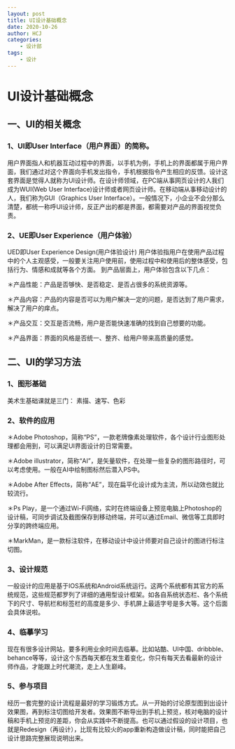 ```yaml
---
layout: post
title: UI设计基础概念
date: 2020-10-26
author: HCJ
categories:
    - 设计部
tags:
    - 设计
---
```


# UI设计基础概念
## 一、UI的相关概念
### 1、UI即User Interface（用户界面）的简称。
用户界面指人和机器互动过程中的界面，以手机为例，手机上的界面都属于用户界面，我们通过对这个界面向手机发出指令，手机根据指令产生相应的反馈。设计这套界面是觉得人就称为UI设计师。在设计师领域，在PC端从事网页设计的人我们成为WUI(Web User Interface)设计师或者网页设计师。在移动端从事移动设计的人，我们称为GUI（Graphics User Interface）。一般情况下，小企业不会分那么清楚，都统一称呼UI设计师，反正产出的都是界面，都需要对产品的界面视觉负责。
### 2、UE即User Experience（用户体验）
UED即User Experience Design(用户体验设计)
用户体验指用户在使用产品过程中的个人主观感受，一般要关注用户使用前，使用过程中和使用后的整体感受，包括行为、情感和成就等各个方面。
到产品层面上，用户体验包含以下几点：

＊产品性能：产品是否够快、是否稳定、是否占很多的系统资源等。

＊产品内容：产品的内容是否可以为用户解决一定的问题，是否达到了用户需求，解决了用户的痒点。

＊产品交互：交互是否流畅，用户是否能快速准确的找到自己想要的功能。

＊产品界面：界面的风格是否统一、整齐、给用户带来高质量的感觉。

## 二、UI的学习方法

### 1、图形基础
美术生基础课就是三门：
素描、速写、色彩

### 2、软件的应用
＊Adobe Photoshop，简称“PS”，一款老牌像素处理软件，各个设计行业图形处理都会用到，可以满足UI界面设计的日常需要。

＊Adobe illustrator，简称“AI”，是矢量软件，在处理一些复杂的图形路径时，可以考虑使用。一般在AI中绘制图标然后潜入PS中。

＊Adobe After Effects，简称“AE”，现在扁平化设计成为主流，所以动效也就比较流行。

＊Ps Play，是一个通过Wi-Fi网络，实时在终端设备上预览电脑上Photoshop的设计稿，可同步调试及截图保存到移动终端，并可以通过Email、微信等工具即时分享的跨终端应用。

＊MarkMan，是一款标注软件，在移动设计中设计师要对自己设计的图进行标注切图。
### 3、设计规范

一般设计的应用是基于IOS系统和Android系统运行。这两个系统都有其官方的系统规范，这些规范都罗列了详细的通用型设计框架。如各自系统状态栏、各个系统下的尺寸、导航栏和标签栏的高度是多少、手机屏上最适字号是多大等。这个后面会具体说啦。

### 4、临摹学习

现在有很多设计网站，要多利用业余时间去临摹。比如站酷、UI中国、dribbble、behance等等，设计这个东西每天都在发生着变化，你只有每天去看最新的设计师作品，才能跟上时代潮流，走上人生巅峰。

### 5、参与项目

经历一套完整的设计流程是最好的学习锻炼方式。从一开始的讨论原型图到出设计效果图，再到标注切图给开发者。效果图不断导出到手机上预览，核对电脑的设计稿和手机上预览的差距，你会从实践中不断提高。也可以通过假设的设计项目，也就是Redesign（再设计），比现有比较火的app重新构造做设计稿，同时能把自己设计思路完整展现说明出来。

